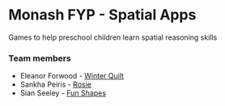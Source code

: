 # Monash FYP - Spatial Apps
Games to help preschool children learn spatial reasoning skills

### Team members
+ Eleanor Forwood - [Winter Quilt](quilt)
+ Sankha Peiris - [Rosie](rosie)
+ Sian Seeley - [Fun Shapes](Shapes)
